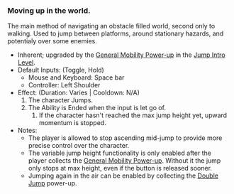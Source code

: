 ### Moving up in the world.

The main method of navigating an obstacle filled world, second only to walking. Used to jump between platforms, around stationary hazards, and potentialy over some enemies.

- Inherent; upgraded by the [General Mobility Power-up](../../../Enviroment/Enviromental%20Features/Helpful/Power-ups/General%20Mobility.md) in the [Jump Intro Level](../../../Enviroment/Levels/Jump%20Intro.md).
- Default Inputs: (Toggle, Hold)
    - Mouse and Keyboard: Space bar
    - Controller: Left Shoulder
- Effect: (Duration: Varies | Cooldown: N/A)
    1.  The character Jumps.
    2.  The Ability is Ended when the input is let go of.
        1.  If the character hasn't reached the max jump height yet, upward momentum is stopped.
- Notes:
    - The player is allowed to stop ascending mid-jump to provide more precise control over the character.
    - The variable jump height functionality is only enabled after the player collects the [General Mobility Power-up](../../../Enviroment/Enviromental%20Features/Helpful/Power-ups/General%20Mobility.md). Without it the jump only stops at max height, even if the button is released sooner.
    - Jumping again in the air can be enabled by collecting the [Double Jump](../../../Enviroment/Enviromental%20Features/Helpful/Power-ups/Double%20Jump.md) power-up.
